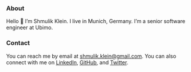 ### About
Hello 👋 I’m Shmulik Klein. I live in Munich, Germany.
I’m a senior software engineer at Ubimo. 

### Contact

You can reach me by email at shmulik.klein@gmail.com. 
You can also connect with me on [LinkedIn](https://www.linkedin.com/in/shmulik-klein/), [GitHub](https://github.com/shmulik-klein), and [Twitter](https://twitter.com/klein_sh).